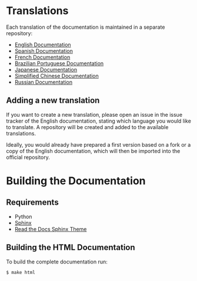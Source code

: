 # Translations

Each translation of the documentation is maintained in a separate 
repository:

* [English Documentation](https://github.com/sebastianbergmann/phpunit-documentation-english)
* [Spanish Documentation](https://github.com/sebastianbergmann/phpunit-documentation-spanish)
* [French Documentation](https://github.com/sebastianbergmann/phpunit-documentation-french)
* [Brazilian Portuguese Documentation](https://github.com/sebastianbergmann/phpunit-documentation-brazilian-portuguese)
* [Japanese Documentation](https://github.com/sebastianbergmann/phpunit-documentation-japanese)
* [Simplified Chinese Documentation](https://github.com/sebastianbergmann/phpunit-documentation-chinese)
* [Russian Documentation](https://github.com/sebastianbergmann/phpunit-documentation-russian)

## Adding a new translation

If you want to create a new translation, please open an issue in the issue
tracker of the English documentation, stating which language you would like to
translate. A repository will be created and added to the available translations.

Ideally, you would already have prepared a first version based on a fork or
a copy of the English documentation, which will then be imported into the 
official repository. 

# Building the Documentation

## Requirements

- Python
- [Sphinx](http://www.sphinx-doc.org/)
- [Read the Docs Sphinx Theme](https://github.com/rtfd/sphinx_rtd_theme)

## Building the HTML Documentation

To build the complete documentation run:

```
$ make html
```
